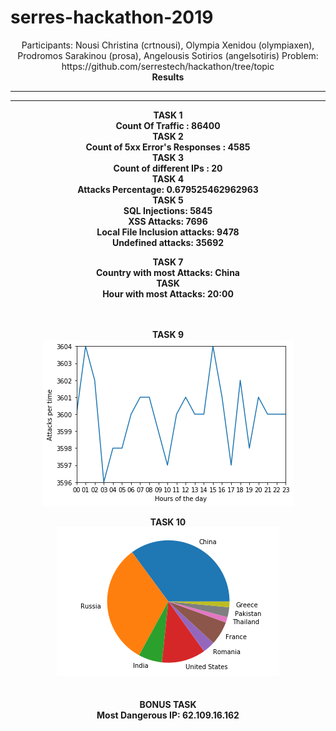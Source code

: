 # serres-hackathon-2019

<center>Participants: Nousi Christina (crtnousi), Olympia Xenidou (olympiaxen), Prodromos Sarakinou (prosa), Angelousis Sotirios (angelsotiris) 
Problem: https://github.com/serrestech/hackathon/tree/topic<br />
<b>Results<b><br />
<hr>
<hr>
<p align="center">
TASK 1<br />
Count Of Traffic : 86400<br />
TASK 2<br />
Count of 5xx Error's Responses : 4585<br />
TASK 3<br />
Count of different IPs : 20<br />
TASK 4<br />
Attacks Percentage: 0.679525462962963<br />
TASK 5<br />
SQL Injections: 5845<br />
XSS Attacks: 7696<br />
Local File Inclusion attacks: 9478<br />
Undefined attacks: 35692<br />

TASK 7<br />
Country with most Attacks: China<br />
TASK <br />
Hour with most Attacks: 20:00<br />
<br />
<br />
<div style="text-align:center">
TASK 9<br />
<img align="center" src="plot1.png"/>

<br />
<br />
TASK 10<br />
<img src="plot2.png"/><br />
<br />
<br />
BONUS TASK<br />
Most Dangerous IP: 62.109.16.162<br />
<div>
</p>
</center>
